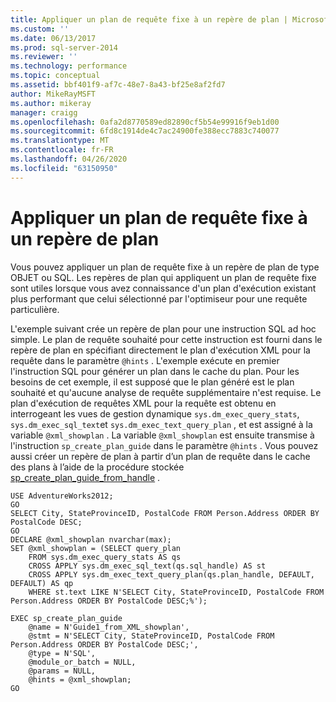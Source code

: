 ```yaml
---
title: Appliquer un plan de requête fixe à un repère de plan | Microsoft Docs
ms.custom: ''
ms.date: 06/13/2017
ms.prod: sql-server-2014
ms.reviewer: ''
ms.technology: performance
ms.topic: conceptual
ms.assetid: bbf401f9-af7c-48e7-8a43-bf25e8af2fd7
author: MikeRayMSFT
ms.author: mikeray
manager: craigg
ms.openlocfilehash: 0afa2d8770589ed82890cf5b54e99916f9eb1d00
ms.sourcegitcommit: 6fd8c1914de4c7ac24900fe388ecc7883c740077
ms.translationtype: MT
ms.contentlocale: fr-FR
ms.lasthandoff: 04/26/2020
ms.locfileid: "63150950"
---
```

# <a name="apply-a-fixed-query-plan-to-a-plan-guide"></a>Appliquer un plan de requête fixe à un repère de plan
  Vous pouvez appliquer un plan de requête fixe à un repère de plan de type OBJET ou SQL. Les repères de plan qui appliquent un plan de requête fixe sont utiles lorsque vous avez connaissance d'un plan d'exécution existant plus performant que celui sélectionné par l'optimiseur pour une requête particulière.  
  
 L'exemple suivant crée un repère de plan pour une instruction SQL ad hoc simple. Le plan de requête souhaité pour cette instruction est fourni dans le repère de plan en spécifiant directement le plan d'exécution XML pour la requête dans le paramètre `@hints` . L'exemple exécute en premier l'instruction SQL pour générer un plan dans le cache du plan. Pour les besoins de cet exemple, il est supposé que le plan généré est le plan souhaité et qu'aucune analyse de requête supplémentaire n'est requise. Le plan d'exécution de requêtes XML pour la requête est obtenu en interrogeant les vues de gestion dynamique `sys.dm_exec_query_stats`, `sys.dm_exec_sql_text`et `sys.dm_exec_text_query_plan` , et est assigné à la variable `@xml_showplan` . La variable `@xml_showplan` est ensuite transmise à l'instruction `sp_create_plan_guide` dans le paramètre `@hints` . Vous pouvez aussi créer un repère de plan à partir d’un plan de requête dans le cache des plans à l’aide de la procédure stockée [sp_create_plan_guide_from_handle](/sql/relational-databases/system-stored-procedures/sp-create-plan-guide-from-handle-transact-sql) .  
  
```  
USE AdventureWorks2012;  
GO  
SELECT City, StateProvinceID, PostalCode FROM Person.Address ORDER BY PostalCode DESC;  
GO  
DECLARE @xml_showplan nvarchar(max);  
SET @xml_showplan = (SELECT query_plan  
    FROM sys.dm_exec_query_stats AS qs   
    CROSS APPLY sys.dm_exec_sql_text(qs.sql_handle) AS st  
    CROSS APPLY sys.dm_exec_text_query_plan(qs.plan_handle, DEFAULT, DEFAULT) AS qp  
    WHERE st.text LIKE N'SELECT City, StateProvinceID, PostalCode FROM Person.Address ORDER BY PostalCode DESC;%');  
  
EXEC sp_create_plan_guide   
    @name = N'Guide1_from_XML_showplan',   
    @stmt = N'SELECT City, StateProvinceID, PostalCode FROM Person.Address ORDER BY PostalCode DESC;',   
    @type = N'SQL',  
    @module_or_batch = NULL,   
    @params = NULL,   
    @hints = @xml_showplan;  
GO  
```  
  
  
